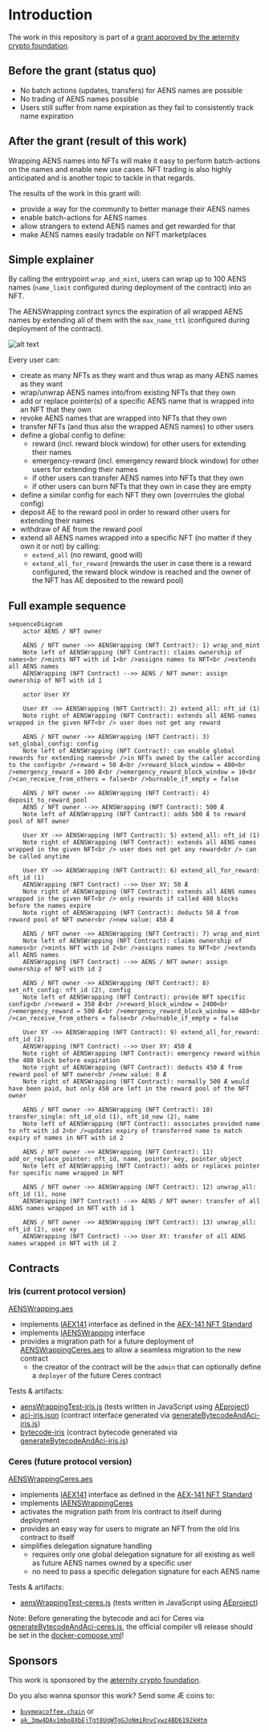 # Introduction
The work in this repository is part of a [grant approved by the æternity crypto foundation](https://forum.aeternity.com/t/active-wrapping-aens-names-into-aex-141-nfts).

## Before the grant (status quo)

* No batch actions (updates, transfers) for AENS names are possible
* No trading of AENS names possible
* Users still suffer from name expiration as they fail to consistently track name expiration

## After the grant (result of this work)

Wrapping AENS names into NFTs will make it easy to perform batch-actions on the names and enable new use cases. NFT trading is also highly anticipated and is another topic to tackle in that regards.

The results of the work in this grant will:

* provide a way for the community to better manage their AENS names
* enable batch-actions for AENS names
* allow strangers to extend AENS names and get rewarded for that
* make AENS names easily tradable on NFT marketplaces

## Simple explainer
By calling the entrypoint `wrap_and_mint`, users can wrap up to 100 AENS names (`name_limit` configured during deployment of the contract) into an NFT.

The AENSWrapping contract syncs the expiration of all wrapped AENS names by extending all of them with the `max_name_ttl` (configured during deployment of the contract).

![alt text](./docs/images/aenswrapping-mint.png)

Every user can:

* create as many NFTs as they want and thus wrap as many AENS names as they want
* wrap/unwrap AENS names into/from existing NFTs that they own
* add or replace pointer(s) of a specific AENS name that is wrapped into an NFT that they own
* revoke AENS names that are wrapped into NFTs that they own
* transfer NFTs (and thus also the wrapped AENS names) to other users
* define a global config to define:
    * reward (incl. reward block window) for other users for extending their names
    * emergency-reward (incl. emergency reward block window) for other users for extending their names
    * if other users can transfer AENS names into NFTs that they own
    * if other users can burn NFTs that they own in case they are empty
* define a similar config for each NFT they own (overrrules the global config)
* deposit AE to the reward pool in order to reward other users for extending their names
* withdraw of AE from the reward pool
* extend all AENS names wrapped into a specific NFT (no matter if they own it or not) by calling:
    * `extend_all` (no reward, good will)
    * `extend_all_for_reward` (rewards the user in case there is a reward configured, the reward block window is reached and the owner of the NFT has AE deposited to the reward pool)

## Full example sequence

```mermaid
sequenceDiagram
    actor AENS / NFT owner

    AENS / NFT owner ->> AENSWrapping (NFT Contract): 1) wrap_and_mint
    Note left of AENSWrapping (NFT Contract): claims ownership of names<br />mints NFT with id 1<br />assigns names to NFT<br />extends all AENS names
    AENSWrapping (NFT Contract) -->> AENS / NFT owner: assign ownership of NFT with id 1

    actor User XY

    User XY ->> AENSWrapping (NFT Contract): 2) extend_all: nft_id (1)
    Note right of AENSWrapping (NFT Contract): extends all AENS names wrapped in the given NFT<br /> user does not get any reward

    AENS / NFT owner ->> AENSWrapping (NFT Contract): 3) set_global_config: config
    Note left of AENSWrapping (NFT Contract): can enable global rewards for extending names<br />in NFTs owned by the caller according to the config<br />reward = 50 Æ<br />reward_block_window = 480<br />emergency_reward = 100 Æ<br />emergency_reward_block_window = 10<br />can_receive_from_others = false<br />burnable_if_empty = false

    AENS / NFT owner ->> AENSWrapping (NFT Contract): 4) deposit_to_reward_pool
    AENS / NFT owner -->> AENSWrapping (NFT Contract): 500 Æ
    Note left of AENSWrapping (NFT Contract): adds 500 Æ to reward pool of NFT owner

    User XY ->> AENSWrapping (NFT Contract): 5) extend_all: nft_id (1)
    Note right of AENSWrapping (NFT Contract): extends all AENS names wrapped in the given NFT<br /> user does not get any reward<br /> can be called anytime

    User XY ->> AENSWrapping (NFT Contract): 6) extend_all_for_reward: nft_id (1)
    AENSWrapping (NFT Contract) -->> User XY: 50 Æ
    Note right of AENSWrapping (NFT Contract): extends all AENS names wrapped in the given NFT<br /> only rewards if called 480 blocks before the names expire
    Note right of AENSWrapping (NFT Contract): deducts 50 Æ from reward pool of NFT owner<br />new value: 450 Æ

    AENS / NFT owner ->> AENSWrapping (NFT Contract): 7) wrap_and_mint
    Note left of AENSWrapping (NFT Contract): claims ownership of names<br />mints NFT with id 2<br />assigns names to NFT<br />extends all AENS names
    AENSWrapping (NFT Contract) -->> AENS / NFT owner: assign ownership of NFT with id 2

    AENS / NFT owner ->> AENSWrapping (NFT Contract): 8) set_nft_config: nft_id (2), config
    Note left of AENSWrapping (NFT Contract): provide NFT specific config<br />reward = 350 Æ<br />reward_block_window = 2400<br />emergency_reward = 500 Æ<br />emergency_reward_block_window = 480<br />can_receive_from_others = false<br />burnable_if_empty = false

    User XY ->> AENSWrapping (NFT Contract): 9) extend_all_for_reward: nft_id (2)
    AENSWrapping (NFT Contract) -->> User XY: 450 Æ
    Note right of AENSWrapping (NFT Contract): emergency reward within the 480 block before expiration
    Note right of AENSWrapping (NFT Contract): deducts 450 Æ from reward pool of NFT owner<br />new value: 0 Æ
    Note right of AENSWrapping (NFT Contract): normally 500 Æ would have been paid, but only 450 are left in the reward pool of the NFT owner 
    
    AENS / NFT owner ->> AENSWrapping (NFT Contract): 10) transfer_single: nft_id_old (1), nft_id_new (2), name
    Note left of AENSWrapping (NFT Contract): associates provided name to nft with id 2<br />updates expiry of transferred name to match expiry of names in NFT with id 2

    AENS / NFT owner ->> AENSWrapping (NFT Contract): 11) add_or_replace_pointer: nft_id, name, pointer_key, pointer_object
    Note left of AENSWrapping (NFT Contract): adds or replaces pointer for specific name wrapped in NFT

    AENS / NFT owner ->> AENSWrapping (NFT Contract): 12) unwrap_all: nft_id (1), none
    AENSWrapping (NFT Contract) -->> AENS / NFT owner: transfer of all AENS names wrapped in NFT with id 1

    AENS / NFT owner ->> AENSWrapping (NFT Contract): 13) unwrap_all: nft_id (2), user xy
    AENSWrapping (NFT Contract) -->> User XY: transfer of all AENS names wrapped in NFT with id 2
```

## Contracts

### Iris (current protocol version)

[AENSWrapping.aes](./development/smart-contracts/contracts/AENSWrapping.aes)

* implements [IAEX141](./development/smart-contracts/contracts/interfaces/IAEX141.aes) interface as defined in the [AEX-141 NFT Standard](https://github.com/aeternity/AEXs/blob/master/AEXS/aex-141.md)
* implements [IAENSWrapping](./development/smart-contracts/contracts/interfaces/IAENSWrapping.aes) interface
* provides a migration path for a future deployment of [AENSWrappingCeres.aes](./development/smart-contracts/contracts/AENSWrappingCeres.aes) to allow a seamless migration to the new contract
    * the creator of the contract will be the `admin` that can optionally define a `deployer` of the future Ceres contract

Tests & artifacts:

* [aensWrappingTest-iris.js](./development/smart-contracts/test/aensWrappingTest-iris.js) (tests written in JavaScript using [AEproject](https://github.com/aeternity/aeproject))
* [aci-iris.json](./development/smart-contracts/generated_artifacts/aci-iris.json) (contract interface generated via [generateBytecodeAndAci-iris.js](./development/smart-contracts/scripts/generateBytecodeAndAci-iris.js))
* [bytecode-iris](./development/smart-contracts/generated_artifacts/bytecode-iris) (contract bytecode generated via [generateBytecodeAndAci-iris.js](./development/smart-contracts/scripts/generateBytecodeAndAci-iris.js))


### Ceres (future protocol version)

[AENSWrappingCeres.aes](./development/smart-contracts/contracts/AENSWrappingCeres.aes)

* implements [IAEX141](./development/smart-contracts/contracts/interfaces/IAEX141.aes) interface as defined in the [AEX-141 NFT Standard](https://github.com/aeternity/AEXs/blob/master/AEXS/aex-141.md)
* implements [IAENSWrappingCeres](./development/smart-contracts/contracts/interfaces/IAENSWrappingCeres.aes)
* activates the migration path from Iris contract to itself during deployment
* provides an easy way for users to migrate an NFT from the old Iris contract to itself
* simplifies delegation signature handling
    * requires only one global delegation signature for all existing as well as future AENS names owned by a specific user
    * no need to pass a specific delegation signature for each AENS name

Tests & artifacts:

* [aensWrappingTest-ceres.js](./development/smart-contracts/test/aensWrappingTest-ceres.js) (tests written in JavaScript using [AEproject](https://github.com/aeternity/aeproject))

Note: Before generating the bytecode and aci for Ceres via [generateBytecodeAndAci-ceres.js](./development/smart-contracts/scripts/generateBytecodeAndAci-ceres.js), the official compiler v8 release should be set in the [docker-compose.yml](./development/smart-contracts/docker-compose.yml)!

## Sponsors

This work is sponsored by the [æternity crypto foundation](https://www.aeternity-foundation.org).

Do you also wanna sponsor this work? Send some Æ coins to:

- [`buymeacoffee.chain`](https://aescan.io/names/buymeacoffee.chain) or
- [`ak_3mw4DAv1mbo8XbEjTgt8UgWTgGJoNmiRnvCywz4BD6192kHtm`](https://aescan.io/accounts/ak_3mw4DAv1mbo8XbEjTgt8UgWTgGJoNmiRnvCywz4BD6192kHtm)